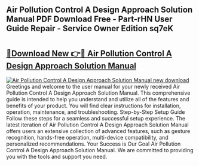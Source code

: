 ## Air Pollution Control A Design Approach Solution Manual PDF Download Free - Part-rHN User Guide Repair - Service Owner Edition sq7eK

# <h2><a href="http://bc28020.oget.top/?id=Air+Pollution+Control+A+Design+Approach+Solution+Manual">🔗Download New 👉🔴 Air Pollution Control A Design Approach Solution Manual</a></h2>

[![Air Pollution Control A Design Approach Solution Manual new download](https://i.imgur.com/5g1atiW.png)](http://bc28020.oget.top/?id=Air+Pollution+Control+A+Design+Approach+Solution+Manual)
Greetings and welcome to the user manual for your newly received Air Pollution Control A Design Approach Solution Manual. This comprehensive guide is intended to help you understand and utilize all of the features and benefits of your product. You will find clear instructions for installation, operation, maintenance, and troubleshooting. Step-by-Step Setup Guide Follow these steps for a seamless and successful setup experience. The latest iteration of Air Pollution Control A Design Approach Solution Manual offers users an extensive collection of advanced features, such as gesture recognition, hands-free operation, multi-device compatibility, and personalized recommendations. Your Success is Our Goal Air Pollution Control A Design Approach Solution Manual. We are committed to providing you with the tools and support you need.
